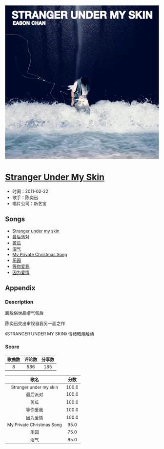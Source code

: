 <p align="center">
	<img src="imgs/stranger_under_my_skin.jpg" alt="album_img" />
</p>

# [Stranger Under My Skin](https://music.163.com/album?id=6355)

* 时间：2011-02-22
* 歌手：陈奕迅
* 唱片公司：新艺宝
## Songs

* [Stranger under my skin](songs/stranger_under_my_skin_64283/README.md)
* [最后派对](songs/最后派对_64288/README.md)
* [苦瓜](songs/苦瓜_64293/README.md)
* [沼气](songs/沼气_64298/README.md)
* [My Private Christmas Song](songs/my_private_christmas_song_64303/README.md)
* [乐园](songs/乐园_64306/README.md)
* [等你爱我](songs/等你爱我_64312/README.md)
* [因为爱情](songs/因为爱情_64317/README.md)
## Appendix

### Description

超脱俗世品嚐气氛后

陈奕迅交出审视自我另一面之作

《STRANGER UNDER MY SKIN》 情绪暗潮触动

### Score

|歌曲数|评论数|分享数|
|:---:|:---:|:---:|
|8|586|185|

|歌名|分数|
|:---:|:---:|
|Stranger under my skin|100.0
|最后派对|100.0
|苦瓜|100.0
|等你爱我|100.0
|因为爱情|100.0
|My Private Christmas Song|95.0
|乐园|75.0
|沼气|65.0

